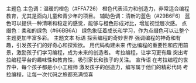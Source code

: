 主题色
主色调：温暖的橙色（#FFA726）
橙色代表活力和创造力，非常适合编程教育，尤其是面向儿童和青少年的项目。
辅助色调：清新的蓝色（#29B6F6）
蓝色可以提供一种清晰和稳定的感觉，能够与橙色形成对比，增加视觉层次感。
点缀色：柔和的绿色（#66BB6A）
绿色象征着成长和学习，作为点缀色可以让整个主题更加丰富多彩。
主题文本
标语
探索编程的奇妙世界
强调编程的神奇和有趣，引发孩子们的好奇心和探索欲。
用代码构建未来
传达编程的重要性和应用前景，激励孩子们学习编程，成为未来的创造者。
考拉编程，让学习更有趣
突出考拉编程平台的趣味性和教育性，吸引家长和孩子的关注。
宣传语
在考拉编程的世界中，每个孩子都是小小工程师
激发孩子的创造力，编写属于他们的精彩代码
考拉编程，让每一次代码之旅都充满惊喜
